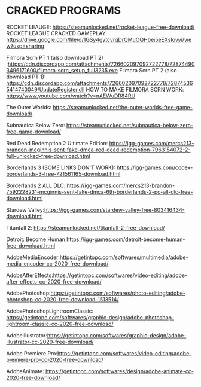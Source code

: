 # CRACKED PROGRAMS

ROCKET LEAUGE: https://steamunlocked.net/rocket-league-free-download/
ROCKET LEAGUE CRACKED GAMEPLAY: https://drive.google.com/file/d/1GSy4gytcvrqDrQMuOQHbej5eEXsIovyi/view?usp=sharing

Filmora Scrn PT 1 (also download PT 2) :https://cdn.discordapp.com/attachments/726602097092722778/728744903496171600/filmora-scrn_setup_full3235.exe
Filmora Scrn PT 2 (also download PT 1): https://cdn.discordapp.com/attachments/726602097092722778/728745365414740049/UpdateRegister.dll
HOW TO MAKE FILMORA SCRN WORK:
https://www.youtube.com/watch?v=nAEWuDR84RU

The Outer Worlds: https://steamunlocked.net/the-outer-worlds-free-game-download/

Subnautica Below Zero: https://steamunlocked.net/subnautica-below-zero-free-game-download/

Red Dead Redemption 2 Ultimate Edition: https://igg-games.com/mercs213-brandon-mcginnis-sent-fake-dmca-red-dead-redemption-7963154072-2-full-unlocked-free-download.html

Borderlands 3 (SOME LINKS DON'T WORK): https://igg-games.com/codex-borderlands-3-free-721561165-download.html

Borderlands 2 ALL DLC: https://igg-games.com/mercs213-brandon-7592228231-mcginnis-sent-fake-dmca-6th-borderlands-2-pc-all-dlc-free-download.html

Stardew Valley:https://igg-games.com/stardew-valley-free-803416434-download.html

Titanfall 2: https://steamunlocked.net/titanfall-2-free-download/

Detroit: Become Human https://igg-games.com/detroit-become-human-free-download.html

AdobeMediaEncoder:https://getintopc.com/softwares/multimedia/adobe-media-encoder-cc-2020-free-download/

AdobeAfterEffects:https://getintopc.com/softwares/video-editing/adobe-after-effects-cc-2020-free-download/

AdobePhotoshop:https://getintopc.com/softwares/photo-editing/adobe-photoshop-cc-2020-free-download-1513514/

AdobePhotoshopLightroomClassic: https://getintopc.com/softwares/graphic-design/adobe-photoshop-lightroom-classic-cc-2020-free-download/

AdobeIllustrator:https://getintopc.com/softwares/graphic-design/adobe-illustrator-cc-2020-free-download/

Adobe Premiere Pro:https://getintopc.com/softwares/video-editing/adobe-premiere-pro-cc-2020-free-download/

AdobeAnimate: https://getintopc.com/softwares/design/adobe-animate-cc-2020-free-download/

